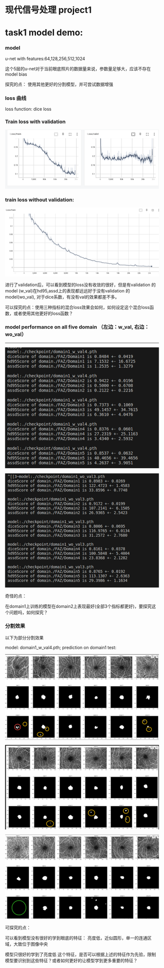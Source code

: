 # 现代信号处理 project1

# task1 model demo:

### model

 u-net with features:64,128,256,512,1024

这个5层的u-net对于当前眼底照片的数据量来说，参数量足够大，应该不存在model bias

探究的点： 使用其他更好的分割模型，并可尝试数据增强

### loss 曲线

loss function: dice loss

### Train loss with validation

![Untitled](%E7%8E%B0%E4%BB%A3%E4%BF%A1%E5%8F%B7%E5%A4%84%E7%90%86%20project1%2051db5d3688a04c438d084819476ea033/Untitled.png)

### train loss  without validation:

![Untitled](%E7%8E%B0%E4%BB%A3%E4%BF%A1%E5%8F%B7%E5%A4%84%E7%90%86%20project1%2051db5d3688a04c438d084819476ea033/Untitled%201.png)

进行了validation后，可以看到模型的loss没有收敛的很好，但是有validation 的model (w_val)在hd95,assd上的表现都远远好于没有validation 的model(wo_val), 对于dice系数，有没有val的效果都差不多。

可以探究的点：使用三种指标的混合loss效果会如何，如何设定这个混合loss函数，或者使用其他更好的loss函数？

### model performance on all five domain （左边：w_val, 右边：wo_val）

---

![Untitled](%E7%8E%B0%E4%BB%A3%E4%BF%A1%E5%8F%B7%E5%A4%84%E7%90%86%20project1%2051db5d3688a04c438d084819476ea033/Untitled%202.png)

![Untitled](%E7%8E%B0%E4%BB%A3%E4%BF%A1%E5%8F%B7%E5%A4%84%E7%90%86%20project1%2051db5d3688a04c438d084819476ea033/Untitled%203.png)

奇怪的点：

在domain1上训练的模型在domain2上表现最好(全部3个指标都更好)，要探究这个问题吗，如何探究？

### 分割效果

以下为部分分割效果

model: domain1_w_val4.pth; prediction on domain1 test:

![Untitled](%E7%8E%B0%E4%BB%A3%E4%BF%A1%E5%8F%B7%E5%A4%84%E7%90%86%20project1%2051db5d3688a04c438d084819476ea033/Untitled%204.png)

![Untitled](%E7%8E%B0%E4%BB%A3%E4%BF%A1%E5%8F%B7%E5%A4%84%E7%90%86%20project1%2051db5d3688a04c438d084819476ea033/Untitled%205.png)

![Untitled](%E7%8E%B0%E4%BB%A3%E4%BF%A1%E5%8F%B7%E5%A4%84%E7%90%86%20project1%2051db5d3688a04c438d084819476ea033/Untitled%206.png)

可探究的点：

可以看到模型没有很好的学到眼底的特征： 亮度低，近似圆形，单一的连通区域，大致位于图像中央

模型只很好的学到了亮度低 这个特征，是否可以根据上述的特征作为先验，限制模型要识别到这些特征？或者如何更好的让模型学到更多重要的特征？